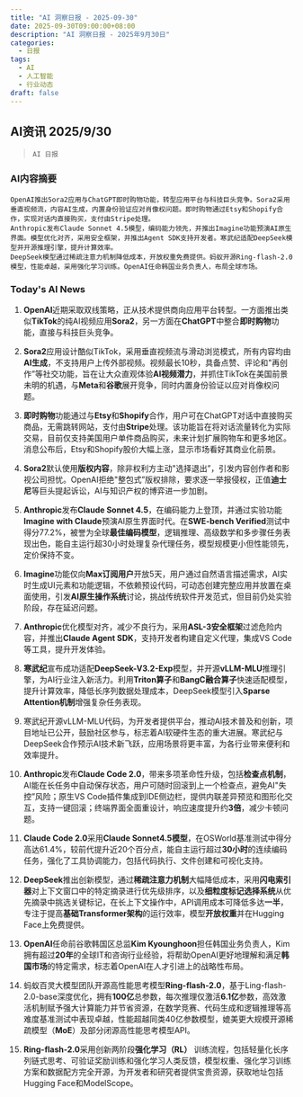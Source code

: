 ```yaml
---
title: "AI 洞察日报 - 2025-09-30"
date: 2025-09-30T09:00:00+08:00
description: "AI 洞察日报 - 2025年9月30日"
categories:
  - 日报
tags:
  - AI
  - 人工智能
  - 行业动态
draft: false
---
```


## AI资讯 2025/9/30

>  `AI 日报` 



### **AI内容摘要**

```
OpenAI推出Sora2应用与ChatGPT即时购物功能，转型应用平台与科技巨头竞争。Sora2采用垂直视频流，内容AI生成，内置身份验证应对肖像权问题。即时购物通过Etsy和Shopify合作，实现对话内直接购买，支付由Stripe处理。  
Anthropic发布Claude Sonnet 4.5模型，编码能力领先，并推出Imagine功能预演AI原生界面。模型优化对齐，采用安全框架，并推出Agent SDK支持开发者。寒武纪适配DeepSeek模型并开源推理引擎，提升计算效率。  
DeepSeek模型通过稀疏注意力机制降低成本，开放权重免费提供。蚂蚁开源Ring-flash-2.0模型，性能卓越，采用强化学习训练。OpenAI任命韩国业务负责人，布局全球市场。
```



### **Today's AI News**

1. **OpenAI**近期采取双线策略，正从技术提供商向应用平台转型。一方面推出类似**TikTok**的纯AI视频应用**Sora2**，另一方面在**ChatGPT**中整合**即时购物**功能，直接与科技巨头竞争。

2. **Sora2**应用设计酷似TikTok，采用垂直视频流与滑动浏览模式，所有内容均由**AI生成**，不支持用户上传外部视频。视频最长10秒，具备点赞、评论和"再创作”等社交功能，旨在让大众直观体验**AI视频潜力**，并抓住TikTok在美国前景未明的机遇，与**Meta**和**谷歌**展开竞争，同时内置身份验证以应对肖像权问题。

3. **即时购物**功能通过与**Etsy**和**Shopify**合作，用户可在ChatGPT对话中直接购买商品，无需跳转网站，支付由**Stripe**处理。该功能旨在将对话流量转化为实际交易，目前仅支持美国用户单件商品购买，未来计划扩展购物车和更多地区。消息公布后，Etsy和Shopify股价大幅上涨，显示市场看好其商业化前景。

4. **Sora2**默认使用**版权内容**，除非权利方主动"选择退出”，引发内容创作者和影视公司担忧。OpenAI拒绝"整包式”版权排除，要求逐一举报侵权，正值**迪士尼**等巨头提起诉讼，AI与知识产权的博弈进一步加剧。

5. **Anthropic**发布**Claude Sonnet 4.5**，在编码能力上登顶，并通过实验功能**Imagine with Claude**预演AI原生界面时代。在**SWE-bench Verified**测试中得分77.2%，被誉为全球**最佳编码模型**，逻辑推理、高级数学和多步骤任务表现出色，能自主运行超30小时处理复杂代理任务，模型规模更小但性能领先，定价保持不变。

6. **Imagine**功能仅向**Max订阅用户**开放5天，用户通过自然语言描述需求，AI实时生成UI元素和功能逻辑，不依赖预设代码，可动态创建完整应用并放置在桌面使用，引发**AI原生操作系统**讨论，挑战传统软件开发范式，但目前仍处实验阶段，存在延迟问题。

7. **Anthropic**优化模型对齐，减少不良行为，采用**ASL-3安全框架**过滤危险内容，并推出**Claude Agent SDK**，支持开发者构建自定义代理，集成VS Code等工具，提升开发体验。

8. **寒武纪**宣布成功适配**DeepSeek-V3.2-Exp**模型，并开源**vLLM-MLU**推理引擎，为AI行业注入新活力。利用**Triton算子**和**BangC融合算子**快速适配模型，提升计算效率，降低长序列数据处理成本，DeepSeek模型引入**Sparse Attention机制**增强复杂任务表现。

9. 寒武纪开源vLLM-MLU代码，为开发者提供平台，推动AI技术普及和创新，项目地址已公开，鼓励社区参与，标志着AI软硬件生态的重大进展。寒武纪与DeepSeek合作预示AI技术新飞跃，应用场景将更丰富，为各行业带来便利和效率提升。

10. **Anthropic**发布**Claude Code 2.0**，带来多项革命性升级，包括**检查点机制**，AI能在长任务中自动保存状态，用户可随时回滚到上一个检查点，避免AI"失控”风险；原生VS Code插件集成到IDE侧边栏，提供内联差异预览和图形化交互，支持一键回滚；终端界面全面重设计，响应速度提升约**3倍**，减少卡顿问题。

11. **Claude Code 2.0**采用**Claude Sonnet4.5模型**，在OSWorld基准测试中得分高达61.4%，较前代提升近20个百分点，能自主运行超过**30小时**的连续编码任务，强化了工具协调能力，包括代码执行、文件创建和可视化支持。

12. **DeepSeek**推出创新模型，通过**稀疏注意力机制**大幅降低成本，采用**闪电索引器**对上下文窗口中的特定摘录进行优先级排序，以及**细粒度标记选择系统**从优先摘录中挑选关键标记，在长上下文操作中，API调用成本可降低多达**一半**，专注于提高**基础Transformer架构**的运行效率，模型**开放权重**并在Hugging Face上免费提供。

13. **OpenAI**任命前谷歌韩国区总监**Kim Kyounghoon**担任韩国业务负责人，Kim拥有超过**20年**的全球IT和咨询行业经验，将帮助OpenAI更好地理解和满足**韩国市场**的特定需求，标志着OpenAI在人才引进上的战略性布局。

14. 蚂蚁百灵大模型团队开源高性能思考模型**Ring-flash-2.0**，基于Ling-flash-2.0-base深度优化，拥有**100亿**总参数，每次推理仅激活**6.1亿**参数，高效激活机制赋予强大计算能力并节省资源，在数学竞赛、代码生成和逻辑推理等高难度基准测试中表现卓越，性能超越同类40亿参数模型，媲美更大规模开源稀疏模型（**MoE**）及部分闭源高性能思考模型API。

15. **Ring-flash-2.0**采用创新两阶段**强化学习（RL）** 训练流程，包括轻量化长序列链式思考、可验证奖励训练和强化学习人类反馈，模型权重、强化学习训练方案和数据配方完全开源，为开发者和研究者提供宝贵资源，获取地址包括Hugging Face和ModelScope。